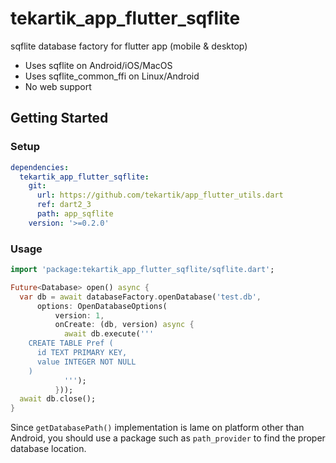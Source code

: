 # tekartik_app_flutter_sqflite

sqflite database factory for flutter app (mobile & desktop)
- Uses sqflite on Android/iOS/MacOS
- Uses sqflite_common_ffi on Linux/Android
- No web support

## Getting Started

### Setup

```yaml
dependencies:
  tekartik_app_flutter_sqflite:
    git:
      url: https://github.com/tekartik/app_flutter_utils.dart
      ref: dart2_3
      path: app_sqflite
    version: '>=0.2.0'
```

### Usage

```dart
import 'package:tekartik_app_flutter_sqflite/sqflite.dart';

Future<Database> open() async {
  var db = await databaseFactory.openDatabase('test.db',
      options: OpenDatabaseOptions(
          version: 1,
          onCreate: (db, version) async {
            await db.execute('''
    CREATE TABLE Pref (
      id TEXT PRIMARY KEY,
      value INTEGER NOT NULL
    )
            ''');
          }));
  await db.close();
}
```

Since `getDatabasePath()` implementation is lame on platform other than Android, you should use a package such as 
`path_provider` to find the proper database location.